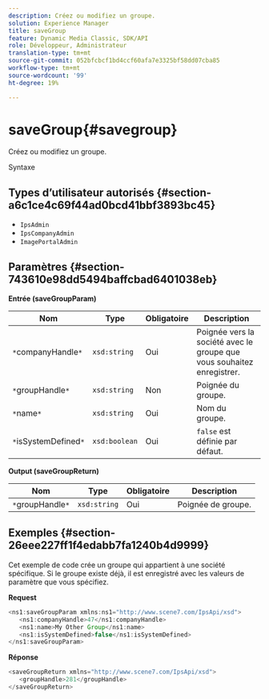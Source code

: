```yaml
---
description: Créez ou modifiez un groupe.
solution: Experience Manager
title: saveGroup
feature: Dynamic Media Classic, SDK/API
role: Développeur, Administrateur
translation-type: tm+mt
source-git-commit: 052bfcbcf1bd4ccf60afa7e3325bf58dd07cba85
workflow-type: tm+mt
source-wordcount: '99'
ht-degree: 19%

---
```



# saveGroup{#savegroup}

Créez ou modifiez un groupe.

Syntaxe

## Types d’utilisateur autorisés {#section-a6c1ce4c69f44ad0bcd41bbf3893bc45}

* `IpsAdmin`
* `IpsCompanyAdmin`
* `ImagePortalAdmin`

## Paramètres {#section-743610e98dd5494baffcbad6401038eb}

**Entrée (saveGroupParam)**

| Nom | Type | Obligatoire | Description |
|---|---|---|---|
| `*`companyHandle`*` | `xsd:string` | Oui | Poignée vers la société avec le groupe que vous souhaitez enregistrer. |
| `*`groupHandle`*` | `xsd:string` | Non | Poignée du groupe. |
| `*`name`*` | `xsd:string` | Oui | Nom du groupe. |
| `*`isSystemDefined`*` | `xsd:boolean` | Oui | `false` est définie par défaut. |

**Output (saveGroupReturn)**

| Nom | Type | Obligatoire | Description |
|---|---|---|---|
| `*`groupHandle`*` | `xsd:string` | Oui | Poignée de groupe. |

## Exemples {#section-26eee227ff1f4edabb7fa1240b4d9999}

Cet exemple de code crée un groupe qui appartient à une société spécifique. Si le groupe existe déjà, il est enregistré avec les valeurs de paramètre que vous spécifiez.

**Request**

```java
<ns1:saveGroupParam xmlns:ns1="http://www.scene7.com/IpsApi/xsd">
   <ns1:companyHandle>47</ns1:companyHandle>
   <ns1:name>My Other Group</ns1:name>
   <ns1:isSystemDefined>false</ns1:isSystemDefined>
</ns1:saveGroupParam>
```

**Réponse**

```java
<saveGroupReturn xmlns="http://www.scene7.com/IpsApi/xsd">
   <groupHandle>281</groupHandle>
</saveGroupReturn>
```

